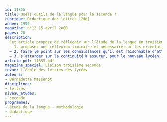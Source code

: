 ```yaml
---
id: 11855
title: Quels outils de la langue pour la seconde ?
rubrique: Didactique des lettres [2de]
annee: 1999
magazine: n°12 15 avril 2000
pages: 20
description: 
  Cet article propose de réfléchir sur l’étude de la langue en troisième et en seconde, avec trois objectifs.
  – 1. proposer une réflexion liminaire et nécessaire sur les orientations que prend l’enseignement de la langue française. Que recouvre le terme de « maîtrise de la langue » ? C’est à la notion même d’outils de la langue qu’il faut réfléchir. Car choisir et offrir des outils n’a de sens que si on a idée des usages qu’on en peut faire et des buts que l’on se fixe.
  – 2. faire le point sur les connaissances qu’il est raisonnable d’attendre d’un collégien en fin de troisième : quels outils de la langue devrait-il avoir dans ses bagages ? Cette mise au point permettra de proposer une liste – non exhaustive, pour être essentielle – des compétences à développer chez les élèves. Elle sera accompagnée de quelques suggestions et exemples de pratiques.
  – 3. s’attarder sur la continuité à assurer, pour le nouveau lycéen, dans ses apprentissages en seconde : quels usages améliorer ? quels ouvrages peaufiner ? quels outils nouveaux, plus précis, lui offrir encore ?
article_pdf: 11855.pdf
magazine_special: Liaison troisième-seconde
revue: L’école des lettres des lycées
auteurs:
- Bernadette Massenot
disciplines:
- lettres
niveau_etudes:
- seconde
programmes:
- étude de la langue - méthodologie
- didactique
---
```

